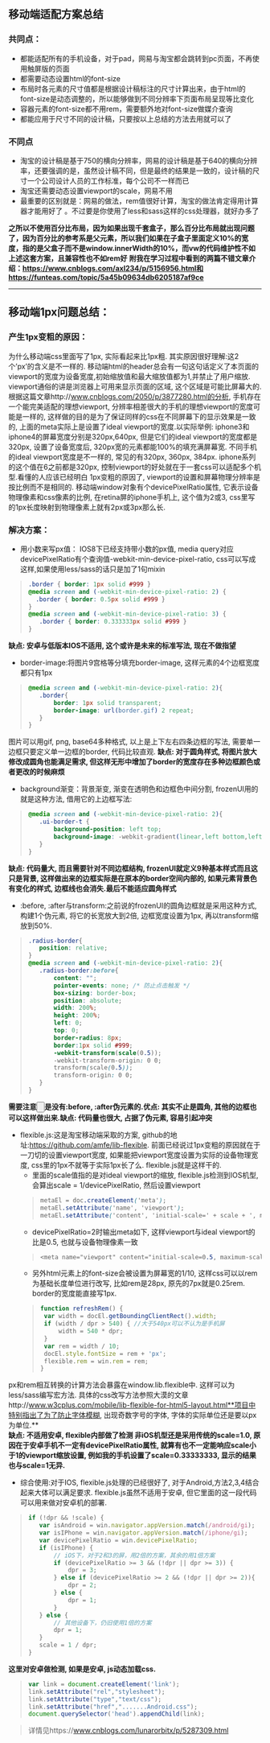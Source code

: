 ## 移动端适配方案总结
### 共同点：
* 都能适配所有的手机设备，对于pad，网易与淘宝都会跳转到pc页面，不再使用触屏版的页面
* 都需要动态设置html的font-size
* 布局时各元素的尺寸值都是根据设计稿标注的尺寸计算出来，由于html的font-size是动态调整的，所以能够做到不同分辨率下页面布局呈现等比变化
* 容器元素的font-size都不用rem，需要额外地对font-size做媒介查询
* 都能应用于尺寸不同的设计稿，只要按以上总结的方法去用就可以了


### 不同点
* 淘宝的设计稿是基于750的横向分辨率，网易的设计稿是基于640的横向分辨率，还要强调的是，虽然设计稿不同，但是最终的结果是一致的，设计稿的尺寸一个公司设计人员的工作标准，每个公司不一样而已
* 淘宝还需要动态设置viewport的scale，网易不用
* 最重要的区别就是：网易的做法，rem值很好计算，淘宝的做法肯定得用计算器才能用好了 。不过要是你使用了less和sass这样的css处理器，就好办多了

**之所以不使用百分比布局，因为如果出现千套盒子，那么百分比布局就出现问题了，因为百分比的参考系是父元素，所以我们如果在子盒子里面定义10%的宽度，指的是父盒子而不是window.innerWidth的10%，而vw的代码维护性不如上述这套方案，且兼容性也不如rem好**
**附我在学习过程中看到的两篇不错文章介绍：https://www.cnblogs.com/axl234/p/5156956.html和https://funteas.com/topic/5a45b09634db6205187af9ce**

**************
## 移动端1px问题总结：
### 产生1px变粗的原因：
为什么移动端css里面写了1px, 实际看起来比1px粗. 其实原因很好理解:这2个’px’的含义是不一样的. 移动端html的header总会有一句<meta name="viewport" content="width=device-width, initial-scale=1.0, maximum-scale=1.0, user-scalable=no">这句话定义了本页面的viewport的宽度为设备宽度,初始缩放值和最大缩放值都为1,并禁止了用户缩放. viewport通俗的讲是浏览器上可用来显示页面的区域, 这个区域是可能比屏幕大的.根据这篇文章http://www.cnblogs.com/2050/p/3877280.html的分析, 手机存在一个能完美适配的理想viewport, 分辨率相差很大的手机的理想viewport的宽度可能是一样的, 这样做的目的是为了保证同样的css在不同屏幕下的显示效果是一致的, 上面的meta实际上是设置了ideal viewport的宽度.以实际举例: iphone3和iphone4的屏幕宽度分别是320px,640px, 但是它们的ideal viewport的宽度都是320px, 设置了设备宽度后, 320px宽的元素都能100%的填充满屏幕宽. 不同手机的ideal viewport宽度是不一样的, 常见的有320px, 360px, 384px. iphone系列的这个值在6之前都是320px, 控制viewport的好处就在于一套css可以适配多个机型.看懂的人应该已经明白 1px变粗的原因了, viewport的设置和屏幕物理分辨率是按比例而不是相同的. 移动端window对象有个devicePixelRatio属性, 它表示设备物理像素和css像素的比例, 在retina屏的iphone手机上, 这个值为2或3, css里写的1px长度映射到物理像素上就有2px或3px那么长.
### 解决方案：
* 用小数来写px值：
IOS8下已经支持带小数的px值, media query对应devicePixelRatio有个查询值-webkit-min-device-pixel-ratio, css可以写成这样,如果使用less/sass的话只是加了1句mixin
>```css
>.border { border: 1px solid #999 }
>@media screen and (-webkit-min-device-pixel-ratio: 2) {
>   .border { border: 0.5px solid #999 }
>}
>@media screen and (-webkit-min-device-pixel-ratio: 3) {
>    .border { border: 0.333333px solid #999 }
>}
>```
**缺点: 安卓与低版本IOS不适用, 这个或许是未来的标准写法, 现在不做指望**
* border-image:将图片9宫格等分填充border-image, 这样元素的4个边框宽度都只有1px
>```css
>@media screen and (-webkit-min-device-pixel-ratio: 2){ 
>    .border{ 
>        border: 1px solid transparent;
>        border-image: url(border.gif) 2 repeat;
>    }
>}
>```
图片可以用gif, png, base64多种格式, 以上是上下左右四条边框的写法, 需要单一边框只要定义单一边框的border, 代码比较直观.
**缺点: 对于圆角样式, 将图片放大修改成圆角也能满足需求, 但这样无形中增加了border的宽度存在多种边框颜色或者更改的时候麻烦**
* background渐变：背景渐变, 渐变在透明色和边框色中间分割, frozenUI用的就是这种方法, 借用它的上边框写法:
>```css
>@media screen and (-webkit-min-device-pixel-ratio: 2){
>    .ui-border-t {
>        background-position: left top;
>        background-image: -webkit-gradient(linear,left bottom,left top,color-stop(0.5,transparent),color-stop(0.5,#e0e0e0),to(#e0e0e0));
>    }
>}
>```
**缺点: 代码量大, 而且需要针对不同边框结构, frozenUI就定义9种基本样式而且这只是背景, 这样做出来的边框实际是在原本的border空间内部的, 如果元素背景色有变化的样式, 边框线也会消失.最后不能适应圆角样式**

* :before, :after与transform:之前说的frozenUI的圆角边框就是采用这种方式, 构建1个伪元素, 将它的长宽放大到2倍, 边框宽度设置为1px, 再以transform缩放到50%.
>```css
>.radius-border{
>    position: relative;
>}
>@media screen and (-webkit-min-device-pixel-ratio: 2){
>    .radius-border:before{
>        content: "";
>        pointer-events: none; /* 防止点击触发 */
>        box-sizing: border-box;
>        position: absolute;
>        width: 200%;
>        height: 200%;
>        left: 0;
>        top: 0;
>        border-radius: 8px;
>        border:1px solid #999;
>        -webkit-transform(scale(0.5));
>        -webkit-transform-origin: 0 0;
>        transform(scale(0.5));
>        transform-origin: 0 0;
>    }
>}
>```
**需要注意<input type="button">是没有:before, :after伪元素的.优点: 其实不止是圆角, 其他的边框也可以这样做出来.缺点: 代码量也很大, 占据了伪元素, 容易引起冲突**
* flexible.js:这是淘宝移动端采取的方案, github的地址:https://github.com/amfe/lib-flexible. 前面已经说过1px变粗的原因就在于一刀切的设置viewport宽度, 如果能把viewport宽度设置为实际的设备物理宽度, css里的1px不就等于实际1px长了么. flexible.js就是这样干的.
  * <meta name=”viewport”>里面的scale值指的是对ideal viewport的缩放, flexible.js检测到IOS机型, 会算出scale = 1/devicePixelRatio, 然后设置viewport
  >```css
  >metaEl = doc.createElement('meta');
  >metaEl.setAttribute('name', 'viewport');
  >metaEl.setAttribute('content', 'initial-scale=' + scale + ', maximum-scale=' + scale + ', minimum-scale=' + scale + ', user-     scalable=no');
  >```
  * devicePixelRatio=2时输出meta如下, 这样viewport与ideal viewport的比是0.5, 也就与设备物理像素一致
  >```css
  ><meta name="viewport" content="initial-scale=0.5, maximum-scale=0.5, minimum-scale=0.5, user-scalable=no">
  >```
  * 另外html元素上的font-size会被设置为屏幕宽的1/10, 这样css可以以rem为基础长度单位进行改写, 比如rem是28px, 原先的7px就是0.25rem. border的宽度能直接写1px.
  >```javascript
  >function refreshRem() {
  >  var width = docEl.getBoundingClientRect().width;
  >  if (width / dpr > 540) { //大于540px可以不认为是手机屏
  >      width = 540 * dpr;
  >  }
  >  var rem = width / 10; 
  >  docEl.style.fontSize = rem + 'px';
  >  flexible.rem = win.rem = rem;
  >}
  >```
 px和rem相互转换的计算方法会暴露在window.lib.flexible中. 这样可以为less/sass编写宏方法. 具体的css改写方法参照大漠的文章http://www.w3cplus.com/mobile/lib-flexible-for-html5-layout.html**项目中特别指出了为了防止字体模糊, 出现奇数字号的字体, 字体的实际单位还是要以px为单位.**<br>
 **缺点: 不适用安卓, flexible内部做了检测 非iOS机型还是采用传统的scale=1.0, 原因在于安卓手机不一定有devicePixelRatio属性, 就算有也不一定能响应scale小于1的viewport缩放设置, 例如我的手机设置了scale=0.33333333, 显示的结果也与scale=1无异.**
* 综合使用:对于IOS, flexible.js处理的已经很好了, 对于Android,方法2,3,4结合起来大体可以满足要求. flexible.js虽然不适用于安卓, 但它里面的这一段代码可以用来做对安卓机的部署.
>```javascript
>if (!dpr && !scale) {
>    var isAndroid = win.navigator.appVersion.match(/android/gi);
>    var isIPhone = win.navigator.appVersion.match(/iphone/gi);
>    var devicePixelRatio = win.devicePixelRatio;
>    if (isIPhone) {
>        // iOS下，对于2和3的屏，用2倍的方案，其余的用1倍方案
>        if (devicePixelRatio >= 3 && (!dpr || dpr >= 3)) {                
>            dpr = 3;
>        } else if (devicePixelRatio >= 2 && (!dpr || dpr >= 2)){
>            dpr = 2;
>        } else {
>            dpr = 1;
>        }
>    } else {
>        // 其他设备下，仍旧使用1倍的方案
>        dpr = 1;
>    }
>    scale = 1 / dpr;
>}
>```
**这里对安卓做检测, 如果是安卓, js动态加载css.**
>```javascript
>var link = document.createElement('link');
>link.setAttribute("rel","stylesheet");
>link.setAttribute("type","text/css");
>link.setAttribute("href",".......Android.css");
>document.querySelector('head').appendChild(link);
>```

>详情见https://www.cnblogs.com/lunarorbitx/p/5287309.html
